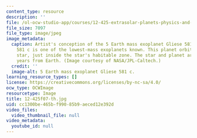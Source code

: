 ```yaml
---
content_type: resource
description: ''
file: /ol-ocw-studio-app/courses/12-425-extrasolar-planets-physics-and-detection-techniques-fall-2007/cc1300be465bf99085b9aeced12e392d_12-425f07-th.jpg
file_size: 7097
file_type: image/jpeg
image_metadata:
  caption: Artist's conception of the 5 Earth mass exoplanet Gliese 581 c. Gliese
    581 c is one of the lowest-mass exoplanets known. This planet orbits a red dwarf
    star, just inside the star's habitable zone. The star and planet are 20.5 light
    years from Earth. (Image courtesy of NASA/JPL-Caltech.)
  credit: ''
  image-alt: 5 Earth mass exoplanet Gliese 581 c.
learning_resource_types: []
license: https://creativecommons.org/licenses/by-nc-sa/4.0/
ocw_type: OCWImage
resourcetype: Image
title: 12-425f07-th.jpg
uid: cc1300be-465b-f990-85b9-aeced12e392d
video_files:
  video_thumbnail_file: null
video_metadata:
  youtube_id: null
---
```

